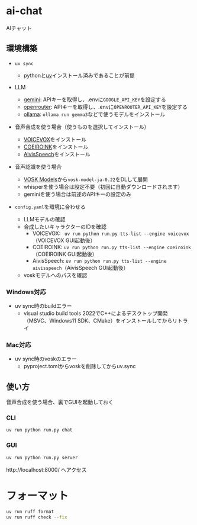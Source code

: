 # ai-chat
AIチャット

## 環境構築
- `uv sync`
    - pythonと[uv](https://github.com/astral-sh/uv)インストール済みであることが前提
- LLM
    - [gemini](https://aistudio.google.com/apikey): APIキーを取得し、.envに`GOOGLE_API_KEY`を設定する
    - [openrouter](https://openrouter.ai/): APIキーを取得し、.envに`OPENROUTER_API_KEY`を設定する 
    - [ollama](https://ollama.com/): `ollama run gemma3`などで使うモデルをインストール
- 音声合成を使う場合（使うものを選択してインストール）
    - [VOICEVOX](https://voicevox.hiroshiba.jp/)をインストール
    - [COEIROINK](https://coeiroink.com/download)をインストール
    - [AivisSpeech](https://aivis-project.com/)をインストール
- 音声認識を使う場合
    - [VOSK Models](https://alphacephei.com/vosk/models)から`vosk-model-ja-0.22`をDLして展開
    - whisperを使う場合は設定不要（初回に自動ダウンロードされます）
    - geminiを使う場合は前述のAPIキーの設定のみ

- `config.yaml`を環境に合わせる
    - LLMモデルの確認
    - 合成したいキャラクターのIDを確認
        - VOICEVOX: ` uv run python run.py tts-list --engine voicevox`（VOICEVOX GUI起動後）
        - COEIROINK: `uv run python run.py tts-list --engine coeiroink`（COEIROINK GUI起動後）
        - AivisSpeech: `uv run python run.py tts-list --engine aivisspeech`（AivisSpeech GUI起動後）
    - voskモデルへのパスを確認

### Windows対応
- uv sync時のbuildエラー
    - visual studio build tools 2022でC++によるデスクトップ開発（MSVC、Windows11 SDK、CMake）をインストールしてからリトライ

### Mac対応
- uv sync時のvoskのエラー
    - pyproject.tomlからvoskを削除してからuv.sync


## 使い方
音声合成を使う場合、裏でGUIを起動しておく

### CLI
```sh
uv run python run.py chat
```

### GUI
```sh
uv run python run.py server
```
http://localhost:8000/ へアクセス

# フォーマット
```sh
uv run ruff format
uv run ruff check --fix
```
